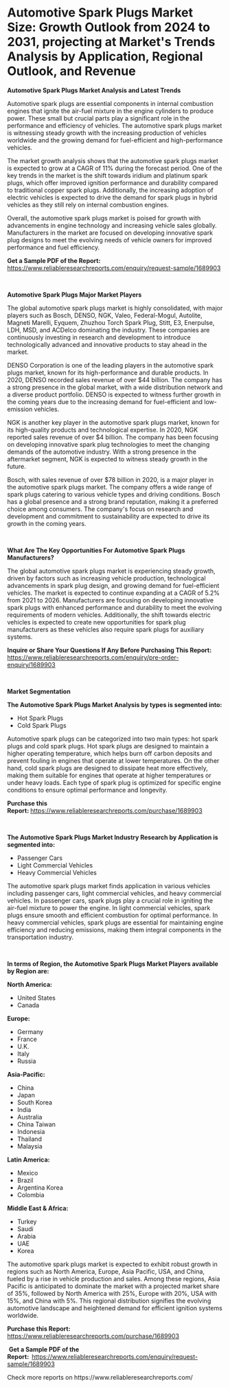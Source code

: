 <p><h1>Automotive Spark Plugs Market Size: Growth Outlook from 2024 to 2031, projecting at Market's Trends Analysis by Application, Regional Outlook, and Revenue</h1></p><p><strong>Automotive Spark Plugs Market Analysis and Latest Trends</strong></p>
<p><p>Automotive spark plugs are essential components in internal combustion engines that ignite the air-fuel mixture in the engine cylinders to produce power. These small but crucial parts play a significant role in the performance and efficiency of vehicles. The automotive spark plugs market is witnessing steady growth with the increasing production of vehicles worldwide and the growing demand for fuel-efficient and high-performance vehicles.</p><p>The market growth analysis shows that the automotive spark plugs market is expected to grow at a CAGR of 11% during the forecast period. One of the key trends in the market is the shift towards iridium and platinum spark plugs, which offer improved ignition performance and durability compared to traditional copper spark plugs. Additionally, the increasing adoption of electric vehicles is expected to drive the demand for spark plugs in hybrid vehicles as they still rely on internal combustion engines.</p><p>Overall, the automotive spark plugs market is poised for growth with advancements in engine technology and increasing vehicle sales globally. Manufacturers in the market are focused on developing innovative spark plug designs to meet the evolving needs of vehicle owners for improved performance and fuel efficiency.</p></p>
<p><strong>Get a Sample PDF of the Report:&nbsp;</strong> <a href="https://www.reliableresearchreports.com/enquiry/request-sample/1689903">https://www.reliableresearchreports.com/enquiry/request-sample/1689903</a></p>
<p>&nbsp;</p>
<p><strong>Automotive Spark Plugs Major Market Players</strong></p>
<p><p>The global automotive spark plugs market is highly consolidated, with major players such as Bosch, DENSO, NGK, Valeo, Federal-Mogul, Autolite, Magneti Marelli, Eyquem, Zhuzhou Torch Spark Plug, Stitt, E3, Enerpulse, LDH, MSD, and ACDelco dominating the industry. These companies are continuously investing in research and development to introduce technologically advanced and innovative products to stay ahead in the market.</p><p>DENSO Corporation is one of the leading players in the automotive spark plugs market, known for its high-performance and durable products. In 2020, DENSO recorded sales revenue of over $44 billion. The company has a strong presence in the global market, with a wide distribution network and a diverse product portfolio. DENSO is expected to witness further growth in the coming years due to the increasing demand for fuel-efficient and low-emission vehicles.</p><p>NGK is another key player in the automotive spark plugs market, known for its high-quality products and technological expertise. In 2020, NGK reported sales revenue of over $4 billion. The company has been focusing on developing innovative spark plug technologies to meet the changing demands of the automotive industry. With a strong presence in the aftermarket segment, NGK is expected to witness steady growth in the future.</p><p>Bosch, with sales revenue of over $78 billion in 2020, is a major player in the automotive spark plugs market. The company offers a wide range of spark plugs catering to various vehicle types and driving conditions. Bosch has a global presence and a strong brand reputation, making it a preferred choice among consumers. The company's focus on research and development and commitment to sustainability are expected to drive its growth in the coming years.</p></p>
<p>&nbsp;</p>
<p><strong>What Are The Key Opportunities For Automotive Spark Plugs Manufacturers?</strong></p>
<p><p>The global automotive spark plugs market is experiencing steady growth, driven by factors such as increasing vehicle production, technological advancements in spark plug design, and growing demand for fuel-efficient vehicles. The market is expected to continue expanding at a CAGR of 5.2% from 2021 to 2026. Manufacturers are focusing on developing innovative spark plugs with enhanced performance and durability to meet the evolving requirements of modern vehicles. Additionally, the shift towards electric vehicles is expected to create new opportunities for spark plug manufacturers as these vehicles also require spark plugs for auxiliary systems.</p></p>
<p><strong>Inquire or Share Your Questions If Any Before Purchasing This Report:</strong> <a href="https://www.reliableresearchreports.com/enquiry/pre-order-enquiry/1689903">https://www.reliableresearchreports.com/enquiry/pre-order-enquiry/1689903</a></p>
<p>&nbsp;</p>
<p><strong>Market Segmentation</strong></p>
<p><strong>The Automotive Spark Plugs Market Analysis by types is segmented into:</strong></p>
<p><ul><li>Hot Spark Plugs</li><li>Cold Spark Plugs</li></ul></p>
<p><p>Automotive spark plugs can be categorized into two main types: hot spark plugs and cold spark plugs. Hot spark plugs are designed to maintain a higher operating temperature, which helps burn off carbon deposits and prevent fouling in engines that operate at lower temperatures. On the other hand, cold spark plugs are designed to dissipate heat more effectively, making them suitable for engines that operate at higher temperatures or under heavy loads. Each type of spark plug is optimized for specific engine conditions to ensure optimal performance and longevity.</p></p>
<p><strong>Purchase this Report:&nbsp;</strong><a href="https://www.reliableresearchreports.com/purchase/1689903">https://www.reliableresearchreports.com/purchase/1689903</a></p>
<p>&nbsp;</p>
<p><strong>The Automotive Spark Plugs Market Industry Research by Application is segmented into:</strong></p>
<p><ul><li>Passenger Cars</li><li>Light Commercial Vehicles</li><li>Heavy Commercial Vehicles</li></ul></p>
<p><p>The automotive spark plugs market finds application in various vehicles including passenger cars, light commercial vehicles, and heavy commercial vehicles. In passenger cars, spark plugs play a crucial role in igniting the air-fuel mixture to power the engine. In light commercial vehicles, spark plugs ensure smooth and efficient combustion for optimal performance. In heavy commercial vehicles, spark plugs are essential for maintaining engine efficiency and reducing emissions, making them integral components in the transportation industry.</p></p>
<p>&nbsp;</p>
<p><strong>In terms of Region, the Automotive Spark Plugs Market Players available by Region are:</strong></p>
<p>
    <p> <strong> North America: </strong>
        <ul>
            <li>United States</li>
            <li>Canada</li>
        </ul>
        </p> 
    <p> <strong> Europe: </strong>
        <ul>
            <li>Germany</li>
            <li>France</li>
            <li>U.K.</li>
            <li>Italy</li>
            <li>Russia</li>
        </ul>
        </p> 
    <p> <strong> Asia-Pacific: </strong>
        <ul>
            <li>China</li>
            <li>Japan</li>
            <li>South Korea</li>
            <li>India</li>
            <li>Australia</li>
            <li>China Taiwan</li>
            <li>Indonesia</li>
            <li>Thailand</li>
            <li>Malaysia</li>
        </ul>
        </p> 
    <p> <strong> Latin America: </strong>
        <ul>
            <li>Mexico</li>
            <li>Brazil</li>
            <li>Argentina Korea</li>
            <li>Colombia</li>
        </ul>
        </p> 
    <p> <strong> Middle East & Africa: </strong>
        <ul>
            <li>Turkey</li>
            <li>Saudi</li>
            <li>Arabia</li>
            <li>UAE</li>
            <li>Korea</li>
        </ul>
    </p>
    </p>
<p><p>The automotive spark plugs market is expected to exhibit robust growth in regions such as North America, Europe, Asia Pacific, USA, and China, fueled by a rise in vehicle production and sales. Among these regions, Asia Pacific is anticipated to dominate the market with a projected market share of 35%, followed by North America with 25%, Europe with 20%, USA with 15%, and China with 5%. This regional distribution signifies the evolving automotive landscape and heightened demand for efficient ignition systems worldwide.</p></p>
<p><strong>Purchase this Report: </strong><a href="https://www.reliableresearchreports.com/purchase/1689903">https://www.reliableresearchreports.com/purchase/1689903</a></p>
<p>&nbsp;<strong>Get a Sample PDF of the Report:&nbsp;&nbsp;</strong><a href="https://www.reliableresearchreports.com/enquiry/request-sample/1689903">https://www.reliableresearchreports.com/enquiry/request-sample/1689903</a></p>
<p><strong></strong></p>
<p>Check more reports on https://www.reliableresearchreports.com/</p>